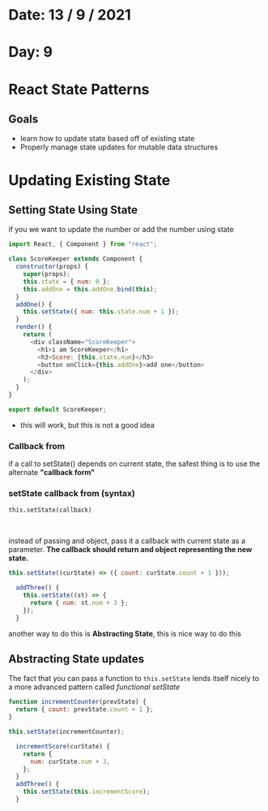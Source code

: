 # Date: 13 / 9 / 2021

# Day: 9

# React State Patterns

## Goals

- learn how to update state based off of existing state
- Properly manage state updates for mutable data structures

# Updating Existing State

## Setting State Using State

if you we want to update the number or add the number using state

```js
import React, { Component } from "react";

class ScoreKeeper extends Component {
  constructor(props) {
    super(props);
    this.state = { num: 0 };
    this.addOne = this.addOne.bind(this);
  }
  addOne() {
    this.setState({ num: this.state.num + 1 });
  }
  render() {
    return (
      <div className="ScoreKeeper">
        <h1>i am ScoreKeeper</h1>
        <h3>Score: {this.state.num}</h3>
        <button onClick={this.addOne}>add one</button>
      </div>
    );
  }
}

export default ScoreKeeper;
```

- this will work, but this is not a good idea

### Callback from

if a call to setState() depends on current state, the safest thing is to use the alternate **"callback form"**

### setState callback from (syntax)

<code>this.setState(callback)</code>

<br>

instead of passing and object, pass it a callback with current state as a parameter.
**The callback should return and object representing the new state.**

```js
this.setState((curState) => ({ count: curState.count + 1 }));
```

```js
  addThree() {
    this.setState((st) => {
      return { num: st.num + 3 };
    });
  }
```

another way to do this is **Abstracting State**, this is nice way to do this

## Abstracting State updates

The fact that you can pass a function to <code>this.setState</code> lends itself nicely to a more advanced pattern called _functional setState_

```js
function incrementCounter(prevState) {
  return { count: prevState.count + 1 };
}

this.setState(incrementCounter);
```

```js
  incrementScore(curState) {
    return {
      num: curState.num + 3,
    };
  }
  addThree() {
    this.setState(this.incrementScore);
  }


```
